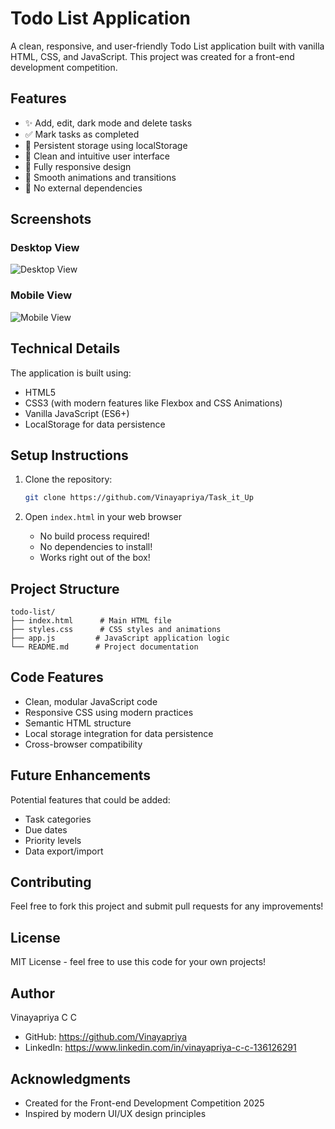 # Todo List Application

A clean, responsive, and user-friendly Todo List application built with vanilla HTML, CSS, and JavaScript. This project was created for a front-end development competition.

## Features
- ✨ Add, edit, dark mode and delete tasks
- ✅ Mark tasks as completed
- 💾 Persistent storage using localStorage
- 🎨 Clean and intuitive user interface
- 📱 Fully responsive design
- 🌟 Smooth animations and transitions
- 🚫 No external dependencies



## Screenshots

### Desktop View
![Desktop View]()

### Mobile View
![Mobile View]()

## Technical Details

The application is built using:
- HTML5
- CSS3 (with modern features like Flexbox and CSS Animations)
- Vanilla JavaScript (ES6+)
- LocalStorage for data persistence

## Setup Instructions

1. Clone the repository:
   ```bash
   git clone https://github.com/Vinayapriya/Task_it_Up
   ```

2. Open `index.html` in your web browser
   - No build process required!
   - No dependencies to install!
   - Works right out of the box!

## Project Structure

```
todo-list/
├── index.html      # Main HTML file
├── styles.css      # CSS styles and animations
├── app.js         # JavaScript application logic
└── README.md      # Project documentation
```

## Code Features

- Clean, modular JavaScript code
- Responsive CSS using modern practices
- Semantic HTML structure
- Local storage integration for data persistence
- Cross-browser compatibility

## Future Enhancements

Potential features that could be added:
- Task categories
- Due dates
- Priority levels
- Data export/import

## Contributing

Feel free to fork this project and submit pull requests for any improvements!

## License

MIT License - feel free to use this code for your own projects!

## Author

Vinayapriya C C
- GitHub: https://github.com/Vinayapriya
- LinkedIn: https://www.linkedin.com/in/vinayapriya-c-c-136126291

## Acknowledgments

- Created for the Front-end Development Competition 2025
- Inspired by modern UI/UX design principles
